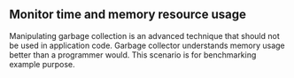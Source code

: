 ## Monitor time and memory resource usage 

Manipulating garbage collection is an advanced technique that should not be used in application code. Garbage collector understands memory usage better than a programmer would. This scenario is for benchmarking example purpose.